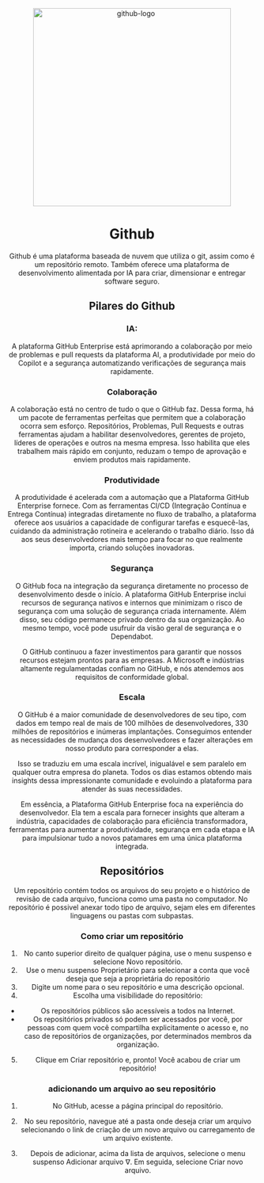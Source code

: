 <div align=center>
    <img width= "400px" src="https://logos-world.net/wp-content/uploads/2020/11/GitHub-Emblem.png" alt="github-logo">


# Github

Github é uma plataforma baseada de nuvem que utiliza o git, assim como é um repositório remoto. Também oferece uma plataforma de desenvolvimento alimentada por IA para criar, dimensionar e entregar software seguro. 

## Pilares do Github

### IA:

A plataforma GitHub Enterprise está aprimorando a colaboração por meio de problemas e pull requests da plataforma AI, a produtividade por meio do Copilot e a segurança automatizando verificações de segurança mais rapidamente.

### Colaboração
A colaboração está no centro de tudo o que o GitHub faz. Dessa forma,  há um pacote de ferramentas perfeitas que permitem que a colaboração ocorra sem esforço. 
Repositórios, Problemas, Pull Requests e outras ferramentas ajudam a habilitar desenvolvedores, gerentes de projeto, líderes de operações e outros na mesma empresa. Isso habilita que eles trabalhem mais rápido em conjunto, reduzam o tempo de aprovação e enviem produtos mais rapidamente.

### Produtividade
A produtividade é acelerada com a automação que a Plataforma GitHub Enterprise fornece. Com as ferramentas CI/CD (Integração Contínua e Entrega Contínua) integradas diretamente no fluxo de trabalho, a plataforma oferece aos usuários a capacidade de configurar tarefas e esquecê-las, cuidando da administração rotineira e acelerando o trabalho diário. Isso dá aos seus desenvolvedores mais tempo para focar no que realmente importa, criando soluções inovadoras.

### Segurança
O GitHub foca na integração da segurança diretamente no processo de desenvolvimento desde o início. A plataforma GitHub Enterprise inclui recursos de segurança nativos e internos que minimizam o risco de segurança com uma solução de segurança criada internamente. Além disso, seu código permanece privado dentro da sua organização. Ao mesmo tempo, você pode usufruir da visão geral de segurança e o Dependabot.

O GitHub continuou a fazer investimentos para garantir que nossos recursos estejam prontos para as empresas. A Microsoft e indústrias altamente regulamentadas confiam no GitHub, e nós atendemos aos requisitos de conformidade global.

### Escala
O GitHub é a maior comunidade de desenvolvedores de seu tipo, com dados em tempo real de mais de 100 milhões de desenvolvedores, 330 milhões de repositórios e inúmeras implantações. Conseguimos entender as necessidades de mudança dos desenvolvedores e fazer alterações em nosso produto para corresponder a elas.

Isso se traduziu em uma escala incrível, inigualável e sem paralelo em qualquer outra empresa do planeta. Todos os dias estamos obtendo mais insights dessa impressionante comunidade e evoluindo a plataforma para atender às suas necessidades.

Em essência, a Plataforma GitHub Enterprise foca na experiência do desenvolvedor. Ela tem a escala para fornecer insights que alteram a indústria, capacidades de colaboração para eficiência transformadora, ferramentas para aumentar a produtividade, segurança em cada etapa e IA para impulsionar tudo a novos patamares em uma única plataforma integrada.


## Repositórios

Um repositório contém todos os arquivos do seu projeto e o histórico de revisão de cada arquivo, funciona como uma pasta no computador. No repositório é possivel anexar todo tipo de arquivo, sejam eles em diferentes linguagens ou pastas com subpastas.

### Como criar um repositório

1. No canto superior direito de qualquer página, use o menu suspenso e selecione Novo repositório.
2. Use o menu suspenso Proprietário para selecionar a conta que você deseja que seja a proprietária do repositório
3. Digite um nome para o seu repositório e uma descrição opcional.
4. Escolha uma visibilidade do repositório:
* Os repositórios públicos são acessíveis a todos na Internet.
* Os repositórios privados só podem ser acessados por você, por pessoas com quem você compartilha explicitamente o acesso e, no caso de repositórios de organizações, por determinados membros da organização.
5. Clique em Criar repositório e, pronto! Você acabou de criar um repositório!

### adicionando um arquivo ao seu repositório

1. No GitHub, acesse a página principal do repositório.

2. No seu repositório, navegue até a pasta onde deseja criar um arquivo selecionando o link de criação de um novo arquivo ou carregamento de um arquivo existente.

3. Depois de adicionar, acima da lista de arquivos, selecione o menu suspenso Adicionar arquivo ᐁ. Em seguida, selecione Criar novo arquivo.
